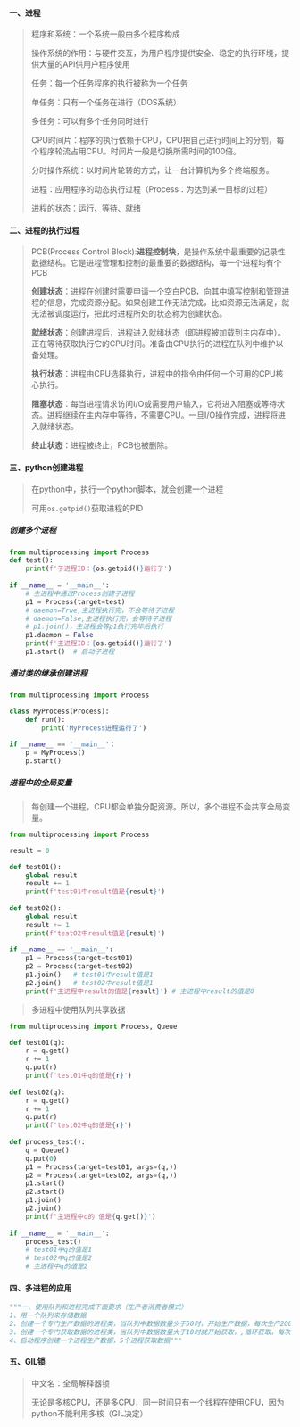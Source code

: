 #### 一、进程

> 程序和系统：一个系统一般由多个程序构成
>
> 操作系统的作用：与硬件交互，为用户程序提供安全、稳定的执行环境，提供大量的API供用户程序使用
>
> 任务：每一个任务程序的执行被称为一个任务
>
> 单任务：只有一个任务在进行（DOS系统）
>
> 多任务：可以有多个任务同时进行
>
> CPU时间片：程序的执行依赖于CPU，CPU把自己进行时间上的分割，每个程序轮流占用CPU。时间片一般是切换所需时间的100倍。
>
> 分时操作系统：以时间片轮转的方式，让一台计算机为多个终端服务。
>
> 进程：应用程序的动态执行过程（Process：为达到某一目标的过程）
>
> 进程的状态：运行、等待、就绪

#### 二、进程的执行过程

> PCB(Process Control Block):**进程控制块**，是操作系统中最重要的记录性数据结构。它是进程管理和控制的最重要的数据结构，每一个进程均有个PCB
>
> **创建状态**：进程在创建时需要申请一个空白PCB，向其中填写控制和管理进程的信息，完成资源分配。如果创建工作无法完成，比如资源无法满足，就无法被调度运行，把此时进程所处的状态称为创建状态。
>
> **就绪状态**：创建进程后，进程进入就绪状态（即进程被加载到主内存中）。正在等待获取执行它的CPU时间。准备由CPU执行的进程在队列中维护以备处理。
>
> **执行状态**：进程由CPU选择执行，进程中的指令由任何一个可用的CPU核心执行。
>
> **阻塞状态**：每当进程请求访问I/O或需要用户输入，它将进入阻塞或等待状态。进程继续在主内存中等待，不需要CPU。一旦I/O操作完成，进程将进入就绪状态。
>
> **终止状态**：进程被终止，PCB也被删除。

#### 三、python创建进程

> 在python中，执行一个python脚本，就会创建一个进程
>
> 可用`os.getpid()`获取进程的PID

##### 创建多个进程

```python
from multiprocessing import Process
def test():
    print(f'子进程ID：{os.getpid()}运行了')
    
if __name__ = '__main__':
    # 主进程中通过Process创建子进程
    p1 = Process(target=test)
    # daemon=True,主进程执行完，不会等待子进程
    # daemon=False,主进程执行完，会等待子进程
    # p1.join()，主进程会等p1执行完毕后执行
    p1.daemon = False
    print(f'主进程ID：{os.getpid()}运行了')
    p1.start()	# 启动子进程
```

##### 通过类的继承创建进程

```python
from multiprocessing import Process

class MyProcess(Process):
    def run():
        print('MyProcess进程运行了')
        
if __name__ == '__main__'：
	p = MyProcess()
    p.start()
```

##### 进程中的全局变量

> 每创建一个进程，CPU都会单独分配资源。所以，多个进程不会共享全局变量。

```python
from multiprocessing import Process

result = 0

def test01():
    global result
    result += 1
    print(f'test01中result值是{result}')
    
def test02():
    global result
    result += 1
    print(f'test02中result值是{result}')
    
if __name__ == '__main__':
    p1 = Process(target=test01)
    p2 = Process(target=test02)
    p1.join()	# test01中result值是1
    p2.join()	# test02中result值是1
    print(f'主进程中result的值是{result}')	# 主进程中result的值是0
```

> 多进程中使用队列共享数据

```python
from multiprocessing import Process, Queue

def test01(q):
    r = q.get()
    r += 1
    q.put(r)
    print(f'test01中q的值是{r}')
    
def test02(q):
    r = q.get()
    r += 1
    q.put(r)
    print(f'test02中q的值是{r}')
    
def process_test():
    q = Queue()
    q.put(0)
    p1 = Process(target=test01, args=(q,))
    p2 = Process(target=test02, args=(q,))
    p1.start()
    p2.start()
    p1.join()
    p2.join()
    print(f'主进程中q的 值是{q.get()}')
    
if __name__ = '__main__':
    process_test()
    # test01中q的值是1
    # test02中q的值是2
    # 主进程中q的值是2

```

#### 四、多进程的应用

```python
"""一、使用队列和进程完成下面要求（生产者消费者模式）
1、用一个队列来存储数据
2、创建一个专门生产数据的进程类，当队列中数据数量少于50时，开始生产数据，每次生产200个数据，添加到队列中，每生产完一轮暂停1秒
3、创建一个专门获取数据的进程类，当队列中数据数量大于10时就开始获取，,循环获取，每次获取20个。当队列中数据数量少于10的时候，暂停2秒
4、启动程序创建一个进程生产数据，5个进程获取数据"""

```

#### 五、GIL锁

> 中文名：全局解释器锁
>
> 无论是多核CPU，还是多CPU，同一时间只有一个线程在使用CPU，因为python不能利用多核（GIL决定）



